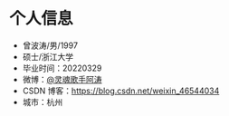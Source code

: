 # 个人信息

- 曾波涛/男/1997
- 硕士/浙江大学
- 毕业时间：20220329
- 微博：[@灵魂歌手阿涛](http://weibo.com/u/6124574962)
- CSDN 博客：https://blog.csdn.net/weixin_46544034
- 城市：杭州
